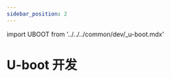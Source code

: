```yaml
---
sidebar_position: 2
---
```


import UBOOT from '../../../common/dev/\_u-boot.mdx'

# U-boot 开发

<UBOOT model="Radxa ROCK 3B" profile="latest" product="rock-3b"/>
